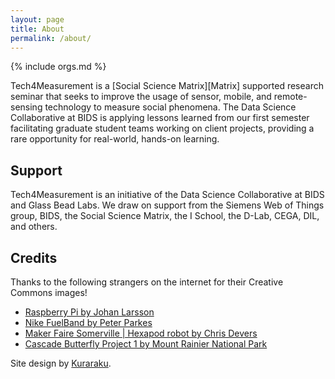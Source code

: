 ```yaml
---
layout: page
title: About
permalink: /about/
---
```

{% include orgs.md %}

Tech4Measurement is a [Social Science Matrix][Matrix] supported research seminar
that seeks to improve the usage of sensor, mobile, and remote-sensing technology
to measure social phenomena. The Data Science Collaborative at BIDS is applying
lessons learned from our first semester facilitating graduate student teams
working on client projects, providing a rare opportunity for real-world,
hands-on learning.

## Support

Tech4Measurement is an initiative of the Data Science Collaborative at BIDS and
Glass Bead Labs. We draw on support from the Siemens Web of Things group, BIDS,
the Social Science Matrix, the I School, the D-Lab, CEGA, DIL, and others.

## Credits

Thanks to the following strangers on the internet for their Creative Commons images!

 - [Raspberry Pi by Johan Larsson](https://flic.kr/p/cTyh9s)
 - [Nike FuelBand by Peter Parkes](https://flic.kr/p/dKhekh)
 - [Maker Faire Somerville \| Hexapod robot by Chris Devers](https://flic.kr/p/djwTt5)
 - [Cascade Butterfly Project 1 by Mount Rainier National Park](https://flic.kr/p/cKK9mQ)

Site design by [Kuraraku](http://design.kuraraku.com).

